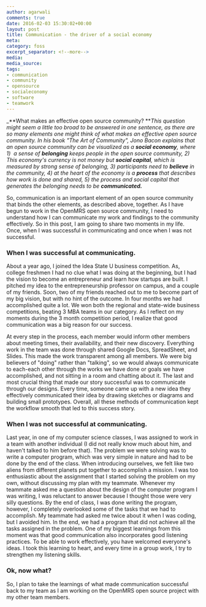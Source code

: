 ```yaml
---
author: agarwali
comments: true
date: 2016-02-03 15:30:02+00:00
layout: post
title: Communication - the driver of a social economy
meta:
category: foss
excerpt_separator: <!--more-->
media:
media_source:
tags:
- communication
- community
- opensource
- socialeconomy
- software
- teamwork
---
```


_**What makes an effective open source community? **_This question might seem a little too broad to be answered in one sentence, as there are so many elements one might think of what makes an effective open source community. In his book "The Art of Community", Jono Bacon explains that an open source community can be visualized as a **social economy**, where 1)  a sense of **belonging** keeps people in the open source community, 2) This economy's currency is not money but **social capital**, which is measured by strong sense of belonging, 3) participants need to **believe** in the community, 4) at the heart of the economy is a **process** that describes how work is done and shared, 5) the process and social capital that generates the belonging needs to be **communicated.**_
<!--more-->

So, communication is an important element of an open source community that binds the other elements, as described above, together. As I have begun to work in the OpenMRS open source community, I need to understand how I can communicate my work and findings to the community effectively. So in this post, I am going to share two moments in my life. Once, when I was successful in communicating and once when I was not successful.



### **When I was successful at communicating.**


About a year ago, I joined the Idea State U business competition. As, college freshmen I had no clue what I was doing at the beginning, but I had the vision to become an entrepreneur and learn how startups are built. I pitched my idea to the entrepreneurship professor on campus, and a couple of my friends. Soon, two of my friends reached out to me to become part of my big vision, but with no hint of the outcome. In four months we had accomplished quite a lot. We won both the regional and state-wide business competitions, beating 3 MBA teams in our category. As I reflect on my moments during the 3 month competition period, I realize that good communication was a big reason for our success.

At every step in the process, each member would inform other members about meeting times, their availability, and their new discovery. Everything work in the team was done through shared Google Docs, SpreadSheet, and Slides. This made the work transparent among all members. We were big believers of "doing" rather than "talking", so we would always communicate to each-each other through the works we have done or goals we have accomplished, and not sitting in a room and chatting about it. The last and most crucial thing that made our story successful was to communicate through our designs. Every time, someone came up with a new idea they effectively communicated their idea by drawing sketches or diagrams and building small prototypes. Overall, all these methods of communication kept the workflow smooth that led to this success story.


### **When I was not successful at communicating.**


Last year, in one of my computer science classes, I was assigned to work in a team with another individual (I did not really know much about him, and haven't talked to him before that). The problem we were solving was to write a computer program, which was very simple in nature and had to be done by the end of the class. When introducing ourselves, we felt like two aliens from different planets put together to accomplish a mission. I was too enthusiastic about the assignment that I started solving the problem on my own, without discussing my plan with my teammate. Whenever my teammate asked me a question about the design of the computer program I was writing, I was reluctant to answer because I thought those were very silly questions. By the end of class, I was done writing the program, however, I completely overlooked some of the tasks that we had to accomplish. My teammate had asked me twice about it when I was coding, but I avoided him. In the end, we had a program that did not achieve all the tasks assigned in the problem.
One of my biggest learnings from this moment was that good communication also incorporates good listening practices. To be able to work effectively, you have welcomed everyone's ideas. I took this learning to heart, and every time in a group work, I try to strengthen my listening skills.


### **Ok, now what?**


So, I plan to take the learnings of what made communication successful back to my team as I am working on the OpenMRS open source project with my other team members.
